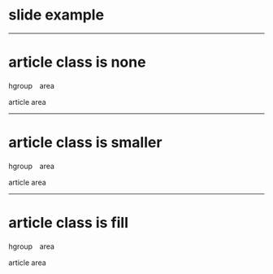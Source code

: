 slide example
=============

---

# article class is none
hgroup　area

article area

___

# article class is smaller
hgroup　area

article area

***

# article class is fill
hgroup　area

article area
